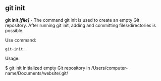 ## git init
**git init *[file]*** - The command git init is used to create an empty Git repository. After running git init, adding and committing files/directories is possible.

Use command:
```bash=
git-init.
```
Usage:

$ git init
Initialized empty Git repository in /Users/computer-name/Documents/website/.git/